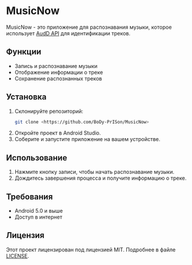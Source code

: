 # MusicNow

MusicNow - это приложение для распознавания музыки, которое использует [AudD API](https://audd.io/) для идентификации треков.

## Функции

- Запись и распознавание музыки
- Отображение информации о треке
- Сохранение распознанных треков

## Установка

1. Склонируйте репозиторий:
   ```bash
   git clone <https://github.com/BoDy-PrISon/MusicNow>
   ```
2. Откройте проект в Android Studio.
3. Соберите и запустите приложение на вашем устройстве.

## Использование

1. Нажмите кнопку записи, чтобы начать распознавание музыки.
2. Дождитесь завершения процесса и получите информацию о треке.

## Требования

- Android 5.0 и выше
- Доступ в интернет

## Лицензия

Этот проект лицензирован под лицензией MIT. Подробнее в файле [LICENSE](LICENSE).
